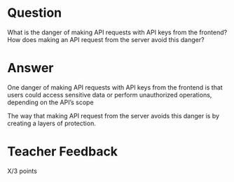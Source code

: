 # Question

What is the danger of making API requests with API keys from the frontend? How does making an API request from the server avoid this danger?

# Answer
One danger of making API requests with API keys from the frontend is that users could access sensitive data or perform unauthorized operations, depending on the API’s scope

The way that making API request from the server avoids this danger is by creating a layers of protection.  

# Teacher Feedback

X/3 points